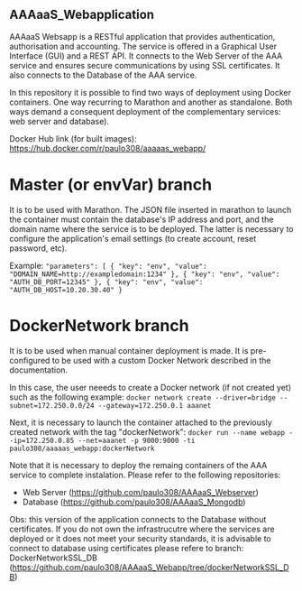 ## AAAaaS_Webapplication

AAAaaS Websapp is a RESTful application that provides authentication, authorisation and accounting. The service is offered in a Graphical User Interface (GUI) and a REST API. It connects to the Web Server of the AAA service and ensures secure communications by using SSL certificates. It also connects to the Database of the AAA service.

In this repository it is possible to find two ways of deployment using Docker containers. One way recurring to Marathon and another as standalone. Both ways demand a consequent deployment of the complementary services: web server and database).


Docker Hub link (for built images):
https://hub.docker.com/r/paulo308/aaaaas_webapp/

# Master (or envVar) branch 

It is to be used with Marathon. The JSON file inserted in marathon to launch the container must contain the database's IP address and port, and the domain name where the service is to be deployed. The latter is necessary to configure the application's email settings (to create account, reset password, etc). 

Example: 
`"parameters": [
        {
          "key": "env",
          "value": "DOMAIN_NAME=http://exampledomain:1234"
        },
        {
          "key": "env",
          "value": "AUTH_DB_PORT=12345"
        },
        {
          "key": "env",
          "value": "AUTH_DB_HOST=10.20.30.40"
        }`
        
       

# DockerNetwork branch

It is to be used when manual container deployment is made. It is pre-configured to be used with a custom Docker Network described in the documentation.

In this case, the user neeeds to create a Docker network (if not created yet) such as the following example:
`docker network create --driver=bridge --subnet=172.250.0.0/24 --gateway=172.250.0.1 aaanet`

Next, it is necessary to launch the container attached to the previously created network with the tag "dockerNetwork":
`docker run --name webapp --ip=172.250.0.85 --net=aaanet -p 9000:9000 -ti paulo308/aaaaas_webapp:dockerNetwork`

Note that it is necessary to deploy the remaing containers of the AAA service to complete instalation. Please refer to the following repositories:
* Web Server (https://github.com/paulo308/AAAaaS_Webserver)
* Database (https://github.com/paulo308/AAAaaS_Mongodb)

Obs: this version of the application connects to the Database without certificates. If you do not own the infrastrucutre where the services are deployed or it does not meet your security standards, it is advisable to connect to database using certificates please refere to branch: DockerNetworkSSL_DB (https://github.com/paulo308/AAAaaS_Webapp/tree/dockerNetworkSSL_DB)
